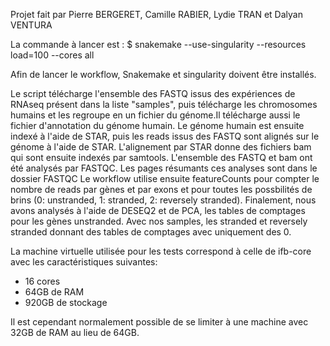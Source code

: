 Projet fait par Pierre BERGERET, Camille RABIER, Lydie TRAN et Dalyan VENTURA

La commande à lancer est :
$ snakemake --use-singularity --resources load=100 --cores all

Afin de lancer le workflow, Snakemake et singularity doivent être installés.

Le script télécharge l'ensemble des FASTQ issus des expériences de RNAseq présent dans la liste "samples", puis télécharge les chromosomes humains et les regroupe en un fichier du génome.Il télécharge aussi le fichier d'annotation du génome humain.
Le génome humain est ensuite indexé à l'aide de STAR, puis les reads issus des FASTQ sont alignés sur le génome à l'aide de STAR.
L'alignement par STAR donne des fichiers bam qui sont ensuite indexés par samtools.
L'ensemble des FASTQ et bam ont été analysés par FASTQC. Les pages résumants ces analyses sont dans le dossier FASTQC
Le workflow utilise ensuite featureCounts pour compter le nombre de reads par gènes et par exons et pour toutes les possbilités de brins (0: unstranded, 1: stranded, 2: reversely stranded).
Finalement, nous avons analysés à l'aide de DESEQ2 et de PCA, les tables de comptages pour les gènes unstranded. Avec nos samples, les stranded et reversely stranded donnant des tables de comptages avec uniquement des 0.

La machine virtuelle utilisée pour les tests correspond à celle de ifb-core avec les caractéristiques suivantes:
- 16 cores
- 64GB de RAM
- 920GB de stockage

Il est cependant normalement possible de se limiter à une machine avec 32GB de RAM au lieu de 64GB. 
